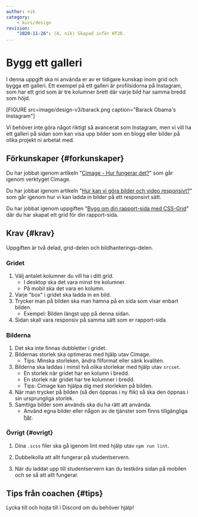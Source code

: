 ```yaml
---
author: nik
category:
    - kurs/design
revision:
    "2020-11-26": (A, nik) Skapad inför HT20.
...
```

Bygg ett galleri
===================================

I denna uppgift ska ni använda er av er tidigare kunskap inom grid och bygga ett galleri. Ett exempel på ett galleri är profilsidorna på Instagram, som har ett grid som är tre kolumner brett där varje bild har samma bredd som höjd.

[FIGURE src=image/design-v3/barack.png caption="Barack Obama's Instagram"]

<!--more-->

Vi behöver inte göra något riktigt så avancerat som Instagram, men vi vill ha ett galleri på sidan som kan visa upp bilder som en blogg eller bilder på olika projekt ni arbetat med.

Förkunskaper {#forkunskaper}
-----------------------

Du har jobbat igenom artikeln "[Cimage - Hur fungerar det?](kunskap/cimage-hur-fungerar-det)" som går igenom verktyget Cimage.

Du har jobbat igenom artikeln "[Hur kan vi göra bilder och video responsivt?](kunskap/hur-kan-vi-gora-det-responsivt)" som går igenom hur vi kan ladda in bilder på ett responsivt sätt.

Du har jobbat igenom uppgiften "[Bygg om din rapport-sida med CSS-Grid](uppgift/bygg-om-din-rapport-css-grid)" där du har skapat ett grid för din rapport-sida.

Krav {#krav}
-----------------------

Uppgiften är två delad, grid-delen och bildhanterings-delen.

### Gridet

1. Välj antalet kolumner du vill ha i ditt grid.
    * I desktop ska det vara minst tre kolumner.
    * På mobil ska det vara en kolumn.
2. Varje "box" i gridet ska ladda in en bild.
3. Trycker man på bilden ska man hamna på en sida som visar enbart bilden.
    * Exempel: Bilden längst upp på denna sidan.
4. Sidan skall vara responsiv på samma sätt som er rapport-sida.

### Bilderna

1. Det ska inte finnas dubbletter i gridet.
2. Bildernas storlek ska optimeras med hjälp utav Cimage.
    * Tips: Minska storleken, ändra filformat eller sänk kvalitén.
3. Bilderna ska laddas i minst två olika storlekar med hjälp utav `srcset`.
    * En storlek när gridet har en kolumn i bredd.
    * En storlek när gridet har tre kolumner i bredd.
    * Tips: Cimage kan hjälpa dig med storleken på bilden.
4. När man trycker på bilden (så den öppnas i ny flik) så ska den öppnas i sin ursprungliga storlek.
5. Samtliga bilder som används ska du ha rätt att använda.
    * Använd egna bilder eller någon av de tjänster som finns tillgängliga [här](kurser/design-v3/kmom05#var-letar-man).

### Övrigt {#ovrigt}

1. Dina `.scss` filer ska gå igenom lint med hjälp utav `npm run lint`.

1. Dubbelkolla att allt fungerar på studentservern.

1. När du laddat upp till studentservern kan du testköra sidan på mobilen och se så att allt fungerar.

Tips från coachen {#tips}
-----------------------

Lycka till och hojta till i Discord om du behöver hjälp!

